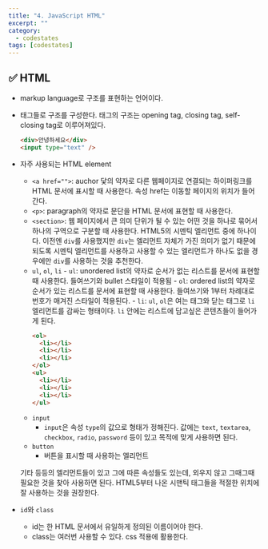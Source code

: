 ```yaml
---
title: "4. JavaScript HTML"
excerpt: ""
category:
  - codestates
tags: [codestates]
---
```


## ✅ HTML

- markup language로 구조를 표현하는 언어이다.
- 태그들로 구조를 구성한다. 태그의 구조는 opening tag, closing tag, self-closing tag로 이루어져있다.

  ```html
  <div>안녕하세요</div>
  <input type="text" />
  ```

- 자주 사용되는 HTML element

  - `<a href="">`: auchor 닻의 약자로 다른 웹페이지로 연결되는 하이퍼링크를 HTML 문서에 표시할 때 사용한다. 속성 href는 이동할 페이지의 위치가 들어간다.
  - `<p>`: paragraph의 약자로 문단을 HTML 문서에 표현할 때 사용한다.
  - `<section>`: 웹 페이지에서 큰 의미 단위가 될 수 있는 어떤 것을 하나로 묶어서 하나의 구역으로 구분할 때 사용한다. HTML5의 시멘틱 엘리먼트 중에 하나이다. 이전엔 `div`를 사용했지만 `div`는 엘리먼트 자체가 가진 의미가 없기 때문에 되도록 시멘틱 엘리먼트를 사용하고 사용할 수 있는 엘리먼트가 하나도 없을 경우에만 `div`를 사용하는 것을 추천한다.
  - `ul`, `ol`, `li` - `ul`: unordered list의 약자로 순서가 없는 리스트를 문서에 표현할 때 사용한다. 들여쓰기와 bullet 스타일이 적용됨 - `ol`: ordered list의 약자로 순서가 있는 리스트를 문서에 표현할 때 사용한다. 들여쓰기와 1부터 차례대로 번호가 매겨진 스타일이 적용된다. - `li`: `ul`, `ol`은 여는 태그와 닫는 태그로 `li` 엘리먼트를 감싸는 형태이다. `li` 안에는 리스트에 담고싶은 콘텐츠들이 들어가게 된다.
    ```html
    <ol>
      <li></li>
      <li></li>
      <li></li>
    </ol>
    <ul>
      <li></li>
      <li></li>
      <li></li>
    </ul>
    ```
  - `input`
    - `input`은 속성 `type`의 값으로 형태가 정해진다. 값에는 `text`, `textarea`, `checkbox`, `radio`, `password` 등이 있고 목적에 맞게 사용하면 된다.
  - `button`
    - 버튼을 표시할 때 사용하는 엘리먼트

  기타 등등의 엘리먼트들이 있고 그에 따른 속성들도 있는데, 외우지 않고 그때그때 필요한 것을 찾아 사용하면 된다. HTML5부터 나온 시맨틱 태그들을 적절한 위치에 잘 사용하는 것을 권장한다.

- `id`와 `class`
  - id는 한 HTML 문서에서 유일하게 정의된 이름이어야 한다.
  - class는 여러번 사용할 수 있다. css 적용에 활용한다.
